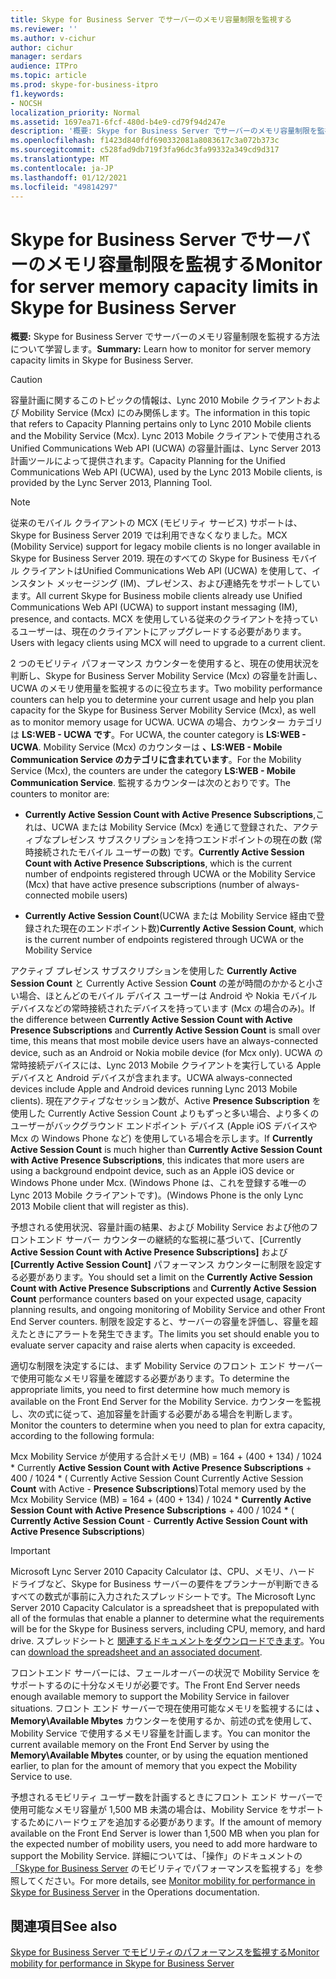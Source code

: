 ```yaml
---
title: Skype for Business Server でサーバーのメモリ容量制限を監視する
ms.reviewer: ''
ms.author: v-cichur
author: cichur
manager: serdars
audience: ITPro
ms.topic: article
ms.prod: skype-for-business-itpro
f1.keywords:
- NOCSH
localization_priority: Normal
ms.assetid: 1697ea71-6fcf-480d-b4e9-cd79f94d247e
description: '概要: Skype for Business Server でサーバーのメモリ容量制限を監視する方法について学習します。'
ms.openlocfilehash: f1423d840fdf690332081a8083617c3a072b373c
ms.sourcegitcommit: c528fad9db719f3fa96dc3fa99332a349cd9d317
ms.translationtype: MT
ms.contentlocale: ja-JP
ms.lasthandoff: 01/12/2021
ms.locfileid: "49814297"
---
```

# <a name="monitor-for-server-memory-capacity-limits-in-skype-for-business-server"></a><span data-ttu-id="90235-103">Skype for Business Server でサーバーのメモリ容量制限を監視する</span><span class="sxs-lookup"><span data-stu-id="90235-103">Monitor for server memory capacity limits in Skype for Business Server</span></span>
 
<span data-ttu-id="90235-104">**概要:** Skype for Business Server でサーバーのメモリ容量制限を監視する方法について学習します。</span><span class="sxs-lookup"><span data-stu-id="90235-104">**Summary:** Learn how to monitor for server memory capacity limits in Skype for Business Server.</span></span>
  
> [!CAUTION]
> <span data-ttu-id="90235-105">容量計画に関するこのトピックの情報は、Lync 2010 Mobile クライアントおよび Mobility Service (Mcx) にのみ関係します。</span><span class="sxs-lookup"><span data-stu-id="90235-105">The information in this topic that refers to Capacity Planning pertains only to Lync 2010 Mobile clients and the Mobility Service (Mcx).</span></span> <span data-ttu-id="90235-106">Lync 2013 Mobile クライアントで使用される Unified Communications Web API (UCWA) の容量計画は、Lync Server 2013 計画ツールによって提供されます。</span><span class="sxs-lookup"><span data-stu-id="90235-106">Capacity Planning for the Unified Communications Web API (UCWA), used by the Lync 2013 Mobile clients, is provided by the Lync Server 2013, Planning Tool.</span></span> 

> [!NOTE]
> <span data-ttu-id="90235-107">従来のモバイル クライアントの MCX (モビリティ サービス) サポートは、Skype for Business Server 2019 では利用できなくなりました。</span><span class="sxs-lookup"><span data-stu-id="90235-107">MCX (Mobility Service) support for legacy mobile clients is no longer available in Skype for Business Server 2019.</span></span> <span data-ttu-id="90235-108">現在のすべての Skype for Business モバイル クライアントはUnified Communications Web API (UCWA) を使用して、インスタント メッセージング (IM)、プレゼンス、および連絡先をサポートしています。</span><span class="sxs-lookup"><span data-stu-id="90235-108">All current Skype for Business mobile clients already use Unified Communications Web API (UCWA) to support instant messaging (IM), presence, and contacts.</span></span> <span data-ttu-id="90235-109">MCX を使用している従来のクライアントを持っているユーザーは、現在のクライアントにアップグレードする必要があります。</span><span class="sxs-lookup"><span data-stu-id="90235-109">Users with legacy clients using MCX will need to upgrade to a current client.</span></span>
  
<span data-ttu-id="90235-110">2 つのモビリティ パフォーマンス カウンターを使用すると、現在の使用状況を判断し、Skype for Business Server Mobility Service (Mcx) の容量を計画し、UCWA のメモリ使用量を監視するのに役立ちます。</span><span class="sxs-lookup"><span data-stu-id="90235-110">Two mobility performance counters can help you to determine your current usage and help you plan capacity for the Skype for Business Server Mobility Service (Mcx), as well as to monitor memory usage for UCWA.</span></span> <span data-ttu-id="90235-111">UCWA の場合、カウンター カテゴリは **LS:WEB - UCWA です**。</span><span class="sxs-lookup"><span data-stu-id="90235-111">For UCWA, the counter category is **LS:WEB - UCWA**.</span></span> <span data-ttu-id="90235-112">Mobility Service (Mcx) のカウンターは **、LS:WEB - Mobile Communication Service のカテゴリに含まれています**。</span><span class="sxs-lookup"><span data-stu-id="90235-112">For the Mobility Service (Mcx), the counters are under the category **LS:WEB - Mobile Communication Service**.</span></span> <span data-ttu-id="90235-113">監視するカウンターは次のとおりです。</span><span class="sxs-lookup"><span data-stu-id="90235-113">The counters to monitor are:</span></span>
  
- <span data-ttu-id="90235-114">**Currently Active Session Count with Active Presence Subscriptions**,これは、UCWA または Mobility Service (Mcx) を通じて登録された、アクティブなプレゼンス サブスクリプションを持つエンドポイントの現在の数 (常時接続されたモバイル ユーザーの数) です。</span><span class="sxs-lookup"><span data-stu-id="90235-114">**Currently Active Session Count with Active Presence Subscriptions**, which is the current number of endpoints registered through UCWA or the Mobility Service (Mcx) that have active presence subscriptions (number of always-connected mobile users)</span></span>
    
- <span data-ttu-id="90235-115">**Currently Active Session Count**(UCWA または Mobility Service 経由で登録された現在のエンドポイント数)</span><span class="sxs-lookup"><span data-stu-id="90235-115">**Currently Active Session Count**, which is the current number of endpoints registered through UCWA or the Mobility Service</span></span>
    
<span data-ttu-id="90235-116">アクティブ プレゼンス サブスクリプションを使用した **Currently Active Session Count** と Currently Active Session **Count** の差が時間のかかると小さい場合、ほとんどのモバイル デバイス ユーザーは Android や Nokia モバイル デバイスなどの常時接続されたデバイスを持っています (Mcx の場合のみ)。</span><span class="sxs-lookup"><span data-stu-id="90235-116">If the difference between **Currently Active Session Count with Active Presence Subscriptions** and **Currently Active Session Count** is small over time, this means that most mobile device users have an always-connected device, such as an Android or Nokia mobile device (for Mcx only).</span></span> <span data-ttu-id="90235-117">UCWA の常時接続デバイスには、Lync 2013 Mobile クライアントを実行している Apple デバイスと Android デバイスが含まれます。</span><span class="sxs-lookup"><span data-stu-id="90235-117">UCWA always-connected devices include Apple and Android devices running Lync 2013 Mobile clients).</span></span> <span data-ttu-id="90235-118">現在アクティブなセッション数が、Active **Presence Subscription** を使用した Currently Active Session Count よりもずっと多い場合、より多くのユーザーがバックグラウンド エンドポイント デバイス (Apple iOS デバイスや Mcx の Windows Phone など) を使用している場合を示します。</span><span class="sxs-lookup"><span data-stu-id="90235-118">If **Currently Active Session Count** is much higher than **Currently Active Session Count with Active Presence Subscriptions**, this indicates that more users are using a background endpoint device, such as an Apple iOS device or Windows Phone under Mcx.</span></span> <span data-ttu-id="90235-119">(Windows Phone は、これを登録する唯一の Lync 2013 Mobile クライアントです)。</span><span class="sxs-lookup"><span data-stu-id="90235-119">(Windows Phone is the only Lync 2013 Mobile client that will register as this).</span></span>
  
<span data-ttu-id="90235-120">予想される使用状況、容量計画の結果、および Mobility Service および他のフロントエンド サーバー カウンターの継続的な監視に基づいて、[Currently **Active Session Count with Active Presence Subscriptions]** および **[Currently Active Session Count]** パフォーマンス カウンターに制限を設定する必要があります。</span><span class="sxs-lookup"><span data-stu-id="90235-120">You should set a limit on the **Currently Active Session Count with Active Presence Subscriptions** and **Currently Active Session Count** performance counters based on your expected usage, capacity planning results, and ongoing monitoring of Mobility Service and other Front End Server counters.</span></span> <span data-ttu-id="90235-121">制限を設定すると、サーバーの容量を評価し、容量を超えたときにアラートを発生できます。</span><span class="sxs-lookup"><span data-stu-id="90235-121">The limits you set should enable you to evaluate server capacity and raise alerts when capacity is exceeded.</span></span>
  
<span data-ttu-id="90235-122">適切な制限を決定するには、まず Mobility Service のフロント エンド サーバーで使用可能なメモリ容量を確認する必要があります。</span><span class="sxs-lookup"><span data-stu-id="90235-122">To determine the appropriate limits, you need to first determine how much memory is available on the Front End Server for the Mobility Service.</span></span> <span data-ttu-id="90235-123">カウンターを監視し、次の式に従って、追加容量を計画する必要がある場合を判断します。</span><span class="sxs-lookup"><span data-stu-id="90235-123">Monitor the counters to determine when you need to plan for extra capacity, according to the following formula:</span></span>
  
<span data-ttu-id="90235-124">Mcx Mobility Service が使用する合計メモリ (MB) = 164 + (400 + 134) / 1024 \* Currently **Active Session Count with Active Presence Subscriptions** + 400 / 1024 \* ( Currently Active Session Count Currently Active Session **Count** with Active  -  **Presence Subscriptions**)</span><span class="sxs-lookup"><span data-stu-id="90235-124">Total memory used by the Mcx Mobility Service (MB) = 164 + (400 + 134) / 1024 \* **Currently Active Session Count with Active Presence Subscriptions** + 400 / 1024 \* ( **Currently Active Session Count** - **Currently Active Session Count with Active Presence Subscriptions**)</span></span>
  
> [!IMPORTANT]
> <span data-ttu-id="90235-125">Microsoft Lync Server 2010 Capacity Calculator は、CPU、メモリ、ハード ドライブなど、Skype for Business サーバーの要件をプランナーが判断できるすべての数式が事前に入力されたスプレッドシートです。</span><span class="sxs-lookup"><span data-stu-id="90235-125">The Microsoft Lync Server 2010 Capacity Calculator is a spreadsheet that is prepopulated with all of the formulas that enable a planner to determine what the requirements will be for the Skype for Business servers, including CPU, memory, and hard drive.</span></span> <span data-ttu-id="90235-126">スプレッドシートと [関連するドキュメントをダウンロードできます](https://go.microsoft.com/fwlink/p/?LinkID=212657)。</span><span class="sxs-lookup"><span data-stu-id="90235-126">You can [download the spreadsheet and an associated document](https://go.microsoft.com/fwlink/p/?LinkID=212657).</span></span> 
  
<span data-ttu-id="90235-127">フロントエンド サーバーには、フェールオーバーの状況で Mobility Service をサポートするのに十分なメモリが必要です。</span><span class="sxs-lookup"><span data-stu-id="90235-127">The Front End Server needs enough available memory to support the Mobility Service in failover situations.</span></span> <span data-ttu-id="90235-128">フロント エンド サーバーで現在使用可能なメモリを監視するには **、Memory\Available Mbytes** カウンターを使用するか、前述の式を使用して、Mobility Service で使用するメモリ容量を計画します。</span><span class="sxs-lookup"><span data-stu-id="90235-128">You can monitor the current available memory on the Front End Server by using the **Memory\Available Mbytes** counter, or by using the equation mentioned earlier, to plan for the amount of memory that you expect the Mobility Service to use.</span></span>
  
<span data-ttu-id="90235-129">予想されるモビリティ ユーザー数を計画するときにフロント エンド サーバーで使用可能なメモリ容量が 1,500 MB 未満の場合は、Mobility Service をサポートするためにハードウェアを追加する必要があります。</span><span class="sxs-lookup"><span data-stu-id="90235-129">If the amount of memory available on the Front End Server is lower than 1,500 MB when you plan for the expected number of mobility users, you need to add more hardware to support the Mobility Service.</span></span> <span data-ttu-id="90235-130">詳細については、「操作」のドキュメントの [「Skype for Business Server](monitor-mobility-performance.md) のモビリティでパフォーマンスを監視する」を参照してください。</span><span class="sxs-lookup"><span data-stu-id="90235-130">For more details, see [Monitor mobility for performance in Skype for Business Server](monitor-mobility-performance.md) in the Operations documentation.</span></span>
  
## <a name="see-also"></a><span data-ttu-id="90235-131">関連項目</span><span class="sxs-lookup"><span data-stu-id="90235-131">See also</span></span>

[<span data-ttu-id="90235-132">Skype for Business Server でモビリティのパフォーマンスを監視する</span><span class="sxs-lookup"><span data-stu-id="90235-132">Monitor mobility for performance in Skype for Business Server</span></span>](monitor-mobility-performance.md)
